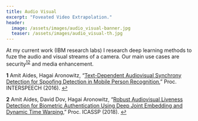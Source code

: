 ```yaml
---
title: Audio Visual
excerpt: "Foveated Video Extrapolation."
header:
  image: /assets/images/audio_visual-banner.jpg
  teaser: /assets/images/audio_visual-th.jpg
---
```


At my current work (IBM research labs) I research deep learning methods to
fuze the audio and visual streams of a camera.
Our main use cases are security<sup id="a1">[1](#f1)</sup><sup id="a2">[2](#f2)</sup>
and media enhancement.

<b id="f1">1</b> Amit Aides, Hagai Aronowitz, “<a href="/assets/docs/interspeech2016.pdf" target="_blank"><u>Text-Dependent Audiovisual Synchrony Detection for Spoofing Detection in Mobile Person Recognition</u></a>,” Proc. INTERSPEECH (2016). [↩](#a1)

<b id="f2">2</b> Amit Aides, David Dov, Hagai Aronowitz, “<a href="/assets/docs/ICASSP_2018.pdf" target="_blank"><u>Robust Audiovisual Liveness Detection for Biometric Authentication Using Deep Joint Embedding and Dynamic Time Warping</u></a>,” Proc. ICASSP (2018). [↩](#a2)
